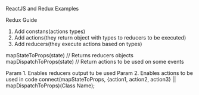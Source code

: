 ReactJS and Redux Examples

Redux Guide
1. Add constans(actions types)
2. Add actions(they return object with types to reducers to be executed)
3. Add reducers(they execute actions based on types)

mapStateToProps(state) // Returns reducers objects
mapDispatchToProps(state) // Return actions to be used on some events

Param 1. Enables reducers output tu be used
Param 2. Enables actions to be used in code
connect(mapStateToProps, {action1, action2, action3} || mapDispatchToProps)(Class Name);
